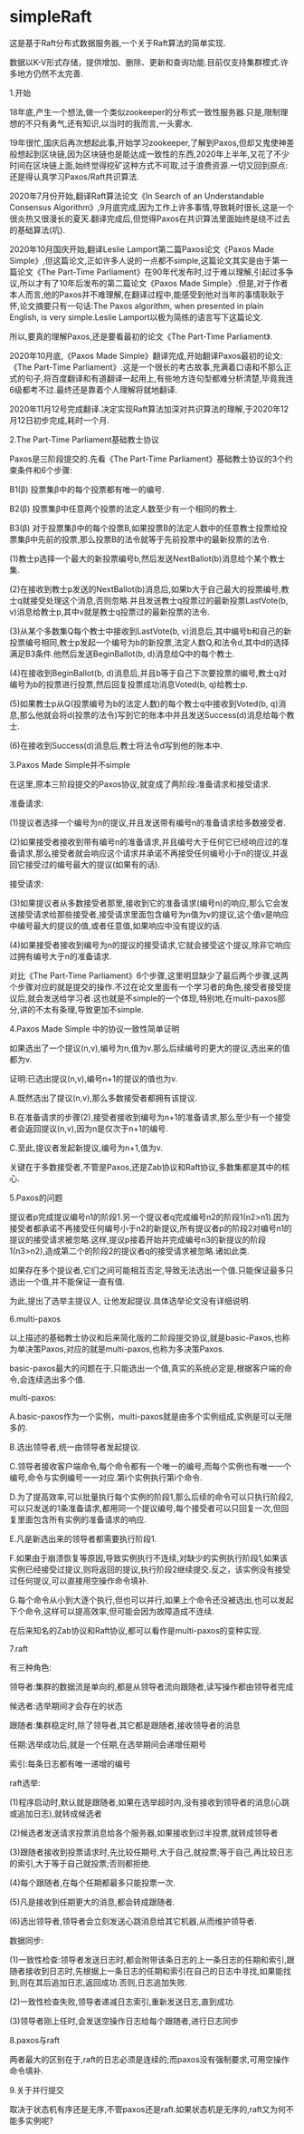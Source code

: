 # simpleRaft
这是基于Raft分布式数据服务器,一个关于Raft算法的简单实现.

数据以K-V形式存储，提供增加、删除、更新和查询功能.目前仅支持集群模式.许多地方仍然不太完善.

1.开始

18年底,产生一个想法,做一个类似zookeeper的分布式一致性服务器.只是,限制理想的不只有勇气,还有知识,以当时的我而言,一头雾水.

19年很忙,国庆后再次想起此事,开始学习zookeeper,了解到Paxos,但却又鬼使神差般想起到区块链,因为区块链也是能达成一致性的东西,2020年上半年,又花了不少时间在区块链上面,始终觉得挖矿这种方式不可取,过于浪费资源.一切又回到原点:还是得认真学习Paxos/Raft共识算法.

2020年7月份开始,翻译Raft算法论文《In Search of an Understandable Consensus Algorithm》,9月底完成,因为工作上许多事情,导致耗时很长,这是一个很炎热又很漫长的夏天.翻译完成后,但觉得Paxos在共识算法里面始终是绕不过去的基础算法(坑).

2020年10月国庆开始,翻译Leslie Lamport第二篇Paxos论文《Paxos Made Simple》,但这篇论文,正如许多人说的一点都不simple,这篇论文其实是由于第一篇论文《The Part-Time Parliament》在90年代发布时,过于难以理解,引起过多争议,所以才有了10年后发布的第二篇论文《Paxos Made Simple》.但是,对于作者本人而言,他的Paxos并不难理解,在翻译过程中,能感受到他对当年的事情耿耿于怀,论文摘要只有一句话:The Paxos algorithm, when presented in plain English, is very simple.Leslie Lamport以极为简练的语言写下这篇论文.

所以,要真的理解Paxos,还是要看最初的论文《The Part-Time Parliament》.

2020年10月底,《Paxos Made Simple》翻译完成,开始翻译Paxos最初的论文:《The Part-Time Parliament》.这是一个很长的考古故事,充满着口语和不那么正式的句子,将百度翻译和有道翻译一起用上,有些地方连句型都难分析清楚,毕竟我连6级都考不过.最终还是靠着个人理解将就地翻译.

2020年11月12号完成翻译.决定实现Raft算法加深对共识算法的理解,于2020年12月12日初步完成,耗时一个月.

2.The Part-Time Parliament基础教士协议

Paxos是三阶段提交的.先看《The Part-Time Parliament》基础教士协议的3个约束条件和6个步骤:

B1(β) 投票集β中的每个投票都有唯一的编号.

B2(β) 投票集β中任意两个投票的法定人数至少有一个相同的教士.

B3(β) 对于投票集β中的每个投票B,如果投票B的法定人数中的任意教士投票给投票集β中先前的投票,那么投票B的法令就等于先前投票中的最新投票的法令.

(1)教士p选择一个最大的新投票编号b,然后发送NextBallot(b)消息给个某个教士集.

(2)在接收到教士p发送的NextBallot(b)消息后,如果b大于自己最大的投票编号,教士q就接受处理这个消息,否则忽略.并且发送教士q投票过的最新投票LastVote(b, v)消息给教士p,其中v就是教士q投票过的最新投票的法令.

(3)从某个多数集Q每个教士中接收到LastVote(b, v)消息后,其中编号b和自己的新投票编号相同,教士p发起一个编号为b的新投票,法定人数Q,和法令d,其中d的选择满足B3条件.他然后发送BeginBallot(b, d)消息给Q中的每个教士.

(4)在接收到BeginBallot(b, d)消息后,并且b等于自己下次要投票的编号,教士q对编号为b的投票进行投票,然后回复投票成功消息Voted(b, q)给教士p.

(5)如果教士p从Q(投票编号为b的法定人数)的每个教士q中接收到Voted(b, q)消息,那么他就会将d(投票的法令)写到它的账本中并且发送Success(d)消息给每个教士.

(6)在接收到Success(d)消息后,教士将法令d写到他的账本中.

3.Paxos Made Simple并不simple

在这里,原本三阶段提交的Paxos协议,就变成了两阶段:准备请求和接受请求.

准备请求:

(1)提议者选择一个编号为n的提议,并且发送带有编号n的准备请求给多数接受者.

(2)如果接受者接收到带有编号n的准备请求,并且编号大于任何它已经响应过的准备请求,那么接受者就会响应这个请求并承诺不再接受任何编号小于n的提议,并返回它接受过的编号最大的提议(如果有的话).

接受请求:

(3)如果提议者从多数接受者那里,接收到它的准备请求(编号n)的响应,那么它会发送接受请求给那些接受者,接受请求里面包含编号为n值为v的提议,这个值v是响应中编号最大的提议的值,或者任意值,如果响应中没有提议的话.

(4)如果接受者接收到编号为n的提议的接受请求,它就会接受这个提议,除非它响应过拥有编号大于n的准备请求.

对比《The Part-Time Parliament》6个步骤,这里明显缺少了最后两个步骤,这两个步骤对应的就是提交的操作.不过在论文里面有一个学习者的角色,接受者接受提议后,就会发送给学习者.这也就是不simple的一个体现,特别地,在multi-paxos部分,讲的不太有条理,导致更加不simple.

4.Paxos Made Simple 中的协议一致性简单证明

如果选出了一个提议(n,v),编号为n,值为v.那么后续编号的更大的提议,选出来的值都为v.

证明:已选出提议(n,v),编号n+1的提议的值也为v.

A.既然选出了提议(n,v),那么多数接受者都拥有该提议.

B.在准备请求的步骤(2),接受者接收到编号为n+1的准备请求,那么至少有一个接受者会返回提议(n,v),因为n是仅次于n+1的编号.

C.至此,提议者发起新提议,编号为n+1,值为v.

关键在于多数接受者,不管是Paxos,还是Zab协议和Raft协议,多数集都是其中的核心.

5.Paxos的问题

提议者p完成提议编号n1的阶段1.另一个提议者q完成编号n2的阶段1(n2>n1).因为接受者都承诺不再接受任何编号小于n2的新提议,所有提议者p的阶段2对编号n1的提议的接受请求被忽略.这样,提议p接着开始并完成编号n3的新提议的阶段1(n3>n2),造成第二个的阶段2的提议者q的接受请求被忽略.诸如此类.

如果存在多个提议者,它们之间可能相互否定,导致无法选出一个值.只能保证最多只选出一个值,并不能保证一直有值.

为此,提出了选举主提议人, 让他发起提议.具体选举论文没有详细说明.

6.multi-paxos

以上描述的基础教士协议和后来简化版的二阶段提交协议,就是basic-Paxos,也称为单决策Paxos,对应的就是multi-paxos,也称为多决策Paxos.

basic-paxos最大的问题在于,只能选出一个值,真实的系统必定是,根据客户端的命令,会连续选出多个值.

multi-paxos:

A.basic-paxos作为一个实例，multi-paxos就是由多个实例组成,实例是可以无限多的.

B.选出领导者,统一由领导者发起提议.

C.领导者接收客户端命令,每个命令都有一个唯一的编号,而每个实例也有唯一一个编号,命令与实例编号一一对应.第i个实例执行第i个命令.

D.为了提高效率,可以批量执行每个实例的阶段1,那么后续的命令可以只执行阶段2,可以只发送的1条准备请求,都用同一个提议编号,每个接受者可以只回复一次,但回复里面包含所有实例的准备请求的响应.

E.凡是新选出来的领导者都需要执行阶段1.

F.如果由于崩溃恢复等原因,导致实例执行不连续,对缺少的实例执行阶段1,如果该实例已经接受过提议,则将返回的提议,执行阶段2继续提交.反之，该实例没有接受过任何提议,可以直接用空操作命令填补.

G.每个命令从小到大逐个执行,但也可以并行,如果上个命令还没被选出,也可以发起下个命令,这样可以提高效率,但可能会因为故障造成不连续.

在后来知名的Zab协议和Raft协议,都可以看作是multi-paxos的变种实现.

7.raft

有三种角色:

领导者:集群的数据流是单向的,都是从领导者流向跟随者,读写操作都由领导者完成

候选者:选举期间才会存在的状态

跟随者:集群稳定时,除了领导者,其它都是跟随者,接收领导者的消息

任期:选举成功后,就是一个任期,在选举期间会递增任期号

索引:每条日志都有唯一递增的编号

raft选举:

(1)程序启动时,默认就是跟随者,如果在选举超时内,没有接收到领导者的消息(心跳或追加日志),就转成候选者

(2)候选者发送请求投票消息给各个服务器,如果接收到过半投票,就转成领导者

(3)跟随者接收到投票请求时,先比较任期号,大于自己,就投票;等于自己,再比较日志的索引,大于等于自己就投票;否则都拒绝.

(4)每个跟随者,在每个任期都最多只能投票一次.

(5)凡是接收到任期更大的消息,都会转成跟随者.

(6)选出领导者,领导者会立刻发送心跳消息给其它机器,从而维护领导者.

数据同步:

(1)一致性检查:领导者发送日志时,都会附带该条日志的上一条日志的任期和索引,跟随者接收到日志时,先根据上一条日志的任期和索引在自己的日志中寻找,如果能找到,则在其后追加日志,返回成功.否则,日志追加失败.

(2)一致性检查失败,领导者递减日志索引,重新发送日志,直到成功.

(3)领导者刚上任时,会发送空操作日志给每个跟随者,进行日志同步

8.paxos与raft

两者最大的区别在于,raft的日志必须是连续的;而paxos没有强制要求,可用空操作命令填补.

9.关于并行提交

取决于状态机有序还是无序,不管paxos还是raft.如果状态机是无序的,raft又为何不能多实例呢?
